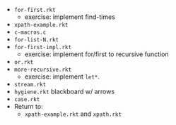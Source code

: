 - `for-first.rkt`
    - exercise: implement find-times
- `xpath-example.rkt`
- `c-macros.c`
-  `for-list-N.rkt`
- `for-first-impl.rkt`
    - exercise: implement for/first to recursive function
- `or.rkt`
- `more-recursive.rkt`
    - exercise: implement `let*`.
- `stream.rkt`
- `hygiene.rkt`
    blackboard w/ arrows
- `case.rkt`
- Return to:
    - `xpath-example.rkt` and `xpath.rkt`
